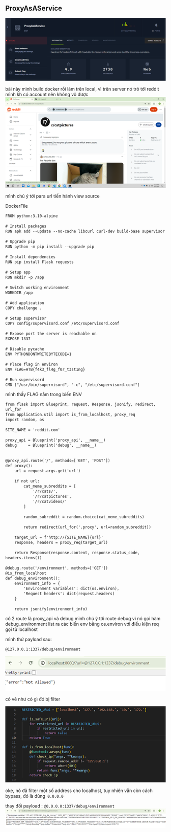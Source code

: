 ## ProxyAsAService
![image](../img/5.1.png)

bài này mình build docker rồi làm trên local, vì trên server nó trỏ tới reddit mình kh có account nên không vô được
![image](../img/5.2.png)

mình chú ý tới para url 
tiến hành view source

DockerFile
```
FROM python:3.10-alpine

# Install packages
RUN apk add --update --no-cache libcurl curl-dev build-base supervisor

# Upgrade pip
RUN python -m pip install --upgrade pip

# Install dependencies
RUN pip install Flask requests

# Setup app
RUN mkdir -p /app

# Switch working environment
WORKDIR /app

# Add application
COPY challenge .

# Setup supervisor
COPY config/supervisord.conf /etc/supervisord.conf

# Expose port the server is reachable on
EXPOSE 1337

# Disable pycache
ENV PYTHONDONTWRITEBYTECODE=1

# Place flag in environ
ENV FLAG=HTB{f4k3_fl4g_f0r_t3st1ng}

# Run supervisord
CMD ["/usr/bin/supervisord", "-c", "/etc/supervisord.conf"]

```

mình thấy FLAG nằm trong biến ENV

```
from flask import Blueprint, request, Response, jsonify, redirect, url_for
from application.util import is_from_localhost, proxy_req
import random, os

SITE_NAME = 'reddit.com'

proxy_api = Blueprint('proxy_api', __name__)
debug     = Blueprint('debug', __name__)


@proxy_api.route('/', methods=['GET', 'POST'])
def proxy():
    url = request.args.get('url')

    if not url:
        cat_meme_subreddits = [
            '/r/cats/',
            '/r/catpictures',
            '/r/catvideos/'
        ]

        random_subreddit = random.choice(cat_meme_subreddits)

        return redirect(url_for('.proxy', url=random_subreddit))
    
    target_url = f'http://{SITE_NAME}{url}'
    response, headers = proxy_req(target_url)

    return Response(response.content, response.status_code, headers.items())

@debug.route('/environment', methods=['GET'])
@is_from_localhost
def debug_environment():
    environment_info = {
        'Environment variables': dict(os.environ),
        'Request headers': dict(request.headers)
    }

    return jsonify(environment_info)
```
có 2 route là proxy_api và debug
mình chú ý tới route debug vì nó gọi hàm debug_environment list ra các biến env bằng os.environ với điều kiện req gọi từ localhost

mình thử payload sau: 
```
@127.0.0.1:1337/debug/environment
```

![image](../img/5.3.png)

có vẻ như có gì đó bị filter

![image](../img/5.4.png)

oke, nó đã filter một số address cho localhost, tuy nhiên vẫn còn cách bypass, đó là dùng` 0.0.0.0`

thay đổi payload : `@0.0.0.0:1337/debug/environment`
![image](../img/5.5.png)